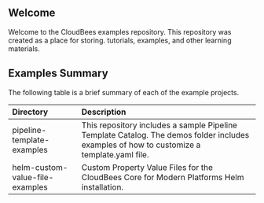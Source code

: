 ## Welcome
Welcome to the CloudBees examples repository. This repository was created as a place for storing. tutorials, examples, and other learning materials. 

## Examples Summary
The following table is a brief summary of each of the example projects. 

|Directory|Description  |
|:---|:-|
|pipeline-template-examples|This repository includes a sample Pipeline Template Catalog. The demos folder includes examples of how to customize a template.yaml file.  |
|helm-custom-value-file-examples|Custom Property Value Files for the CloudBees Core for Modern Platforms Helm installation.|